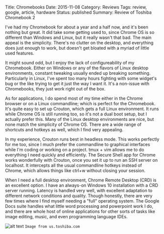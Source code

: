 Title: Chromebooks
Date: 2015-11-08
Category: Reviews
Tags: review, google, article, hardware
Status: published
Summary: Review of Toshiba Chromebook 2

I've had my Chromebook for about a year and a half now, and it's been nothing
but great.  It did take some getting used to, since Chrome OS is so different
than Windows and Linux, but it really wasn't that bad. The main appeal is the
simplicity. There's no clutter on the desktop, and everything does just enough
to work, but doesn't get bloated with a myriad of little used features.

It might sound odd, but I enjoy the lack of configureability of my Chromebook.
Either on Windows or any of the flavors of Linux desktop environments, constant
tweaking usually ended up breaking something. Particularly in Linux, I've spent
too many hours fighting with some widget's bug or the like trying to get it
just the way I want it. It's a non-issue with Chromebooks, they just work right
out of the box.

As for applications, I do spend most of my time either in the Chrome browser or
on a Linux commandline; which is perfect for the Chromebook. It's quite easy to
set up Crouton, which gets a full Linux environment. It runs while Chrome OS is
still running too, so it's not a dual boot setup, but I actually prefer this.
Many of the Linux desktop environments are nice, but none match the simplicity
of Chrome OS. There are a wide range of shortcuts and hotkeys as well, which I
find very appealing.

In my experience, Crouton runs best in headless mode. This works perfectly for
me too, since I much prefer the commandline to graphical interfaces while I'm
coding or working on a project. tmux + vim allows me to do everything I need
quickly and efficiently. The Secure Shell app for Chrome works wonderfully with
Crouton, once you set it up to run an SSH server on localhost. It intercepts
all the usual commandline hotkeys instead of Chrome, which allows things like
ctrl+w without closing your session.

When I need a full desktop environment, Chrome Remote Desktop (CRD) is an
excellent option. I have an always-on Windows 10 installation with a CRD server
running. Latency is handled very well, with excellent adaptation to different
network conditions and quality. Though honestly, there are very few times where
I find myself needing a "full" operating system.  The Google Docs suite handles
what little word processing and powerpoint work I do, and there are whole host
of online applications for other sorts of tasks like image editing, music, and
even programming language IDEs.

![alt text](http://us.toshiba.com/images/shop/family/cb30-2hd-gallery-slide-1.jpg "Toshiba Chromebook 2")
`Image from us.toshiba.com`
